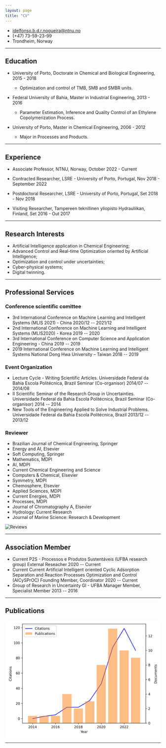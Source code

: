 ```yaml
---
layout: page
title: "CV"
---
```

<!-- The (first) h1 will be used as the <title> of the HTML page -->

<!-- The unordered list immediately after the h1 will be formatted on a single
line. It is intended to be used for contact details -->
- <idelfonso.b.d.r.nogueira@ntnu.no>
- (+47) 73-59-23-99
- Trondheim, Norway

<!-- The paragraph after the h1 and ul and before the first h2 is optional. It
is intended to be used for a short summary. -->

---
## Education

 - University of Porto, Doctorate in Chemical and Biological Engineering, 2015 - 2018
   - Optimization and control of TMB, SMB and SMBR units.

 - Federal University of Bahia, Master in Industrial Engineering, 2013 - 2016
   - Parameter Estimation, Inference and Quality Control of an Ethylene Copolymerization Process.

 - University of Porto, Master in Chemical Engineering, 2006 - 2012
   - Major in Processes and Products.

---
## Experience

 - Associate Professor, NTNU, Norway, October 2022 - Current 

 - Contracted Researcher, LSRE - University of Porto, Portugal, Nov 2018 - September 2022

 - Postdoctoral Researcher, LSRE - University of Porto, Portugal, Set 2018 - Nov 2018

 - Visiting Researcher, Tampereen teknillinen yliopisto Hydrauliikan, Finland, Set 2016 - Out 2017

---
## Research Interests

   - Artificial Intelligence application in Chemical Engineering;
   - Advanced Control and Real-time Optimization oriented by Artificial Intelligence;
   - Optimization and control under uncertainties;
   - Cyber-physical systems;
   - Digital twinning.

---
## Professional Services

### Conference scientific comittee
   - <span>3rd International Conference on Machine Learning and Intelligent Systems (MLIS 2021) - China </span><span>2020/12 -- 2021/12</span>
   - <span>2nd International Conference on Machine Learning and Intelligent Systems (MLIS2020) - Korea </span><span>2019 -- 2020</span>
   - <span>3rd International Conference on Computer Science and Application Engineering - China </span><span>2019 -- 2019</span>
   - <span>2019 International Conference on Machine Learning and Intelligent Systems National Dong Hwa University – Taiwan </span><span>2018 -- 2019</span>

### Event Organization 
   - <span>Lecture Cycle - Writing Scientific Articles. Universidade Federal da Bahia Escola Politécnica, Brazil Seminar (Co-organisor) </span><span>2014/07 -- 2014/08</span>
   - <span>II Scientific Seminar of the Research Group in Uncertainties. Universidade Federal da Bahia Escola Politécnica, Brazil Seminar (Co-organisor) </span><span>2014 -- 2014</span>
   - <span> New Tools of the Engineering Applied to Solve Industrial Problems. Universidade Federal da Bahia Escola Politécnica, Brazil </span><span>2013/12 -- 2013/12 </span>
 
### Reviewer

   - Brazilian Journal of Chemical Engineering, Springer
   - Energy and AI, Elsevier
   - Soft Computing, Springer
   -  Mathematics, MDPI
   -  AI, MDPI
   -  Current Chemical Engineering and Science 
   -  Computers & Chemical, Elsevier
   -  Symmetry, MDPI
   -  Chemosphere, Elsevier
   -  Applied Sciences, MDPI
   -  Current Energies, MDPI 
   -  Processes, MDPI
   -  Journal of Chromatography A, Elsevier
   -  Hydrology: Current Research 
   -  Journal of Marine Science: Research & Development 
 
![Reviews](/reviews.svg)

---
## Association Member
   - <span>Current P2S - Processos e Produtos Sustentáveis (UFBA research group) External Reseacher </span><span>2020 -- Current</span>
   - <span>Current Current Artificial Intelligent oriented Cyclic Adsorption Separation and Reaction Processes Optimization and Control (AICySPrOC) Founding Member, Coordinator </span><span>2020 -- Current</span>
   - <span>Group of Research in Uncertainty GI - UFBA Manager Member, Specialist Member </span><span>2013 -- 2016</span>

---
## Publications
![Publications](/plot.png)

---
